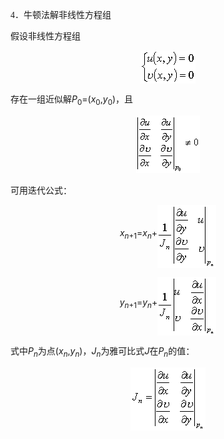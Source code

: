 <div class=Section1>
<p class=1><span lang=EN-US style='font-family:宋体_GB2312'>4</span><span
lang=ZH-CN style='font-family:宋体_GB2312'>．牛顿法解非线性方程组</span></p>
<p class=1><span lang=ZH-CN style='font-family:宋体'>假设非线性方程组</span></p>
<p class=1 align=center style='text-align:center'><sub><span lang=EN-US><img
width=88 height=53 src="res/17e9d95da129bdd93c34fb6cc6aaaa52_5408_files/image002.gif"
u1:shapes="_x0000_i1025" align=absmiddle></span></sub></p>
<p class=1><span lang=ZH-CN style='font-family:宋体'>存在一组近似解</span><i><span
lang=EN-US>P</span></i><sub><span lang=EN-US>0</span></sub><span lang=EN-US>=(<i>x</i><sub>0</sub>,<i>y</i><sub>0</sub>)</span><span
lang=ZH-CN style='font-family:宋体'>，且</span></p>
<p class=1 align=center style='text-align:center'><sub><span lang=EN-US><img
width=102 height=92 src="res/17e9d95da129bdd93c34fb6cc6aaaa52_5408_files/image004.gif"
u1:shapes="_x0000_i1026"></span></sub></p>
<p class=1><span lang=ZH-CN style='font-family:宋体'>可用迭代公式：</span></p>
<p class=1 align=center style='text-align:center'><i><span lang=EN-US>x<sub>n</sub></span></i><sub><span
lang=EN-US>+1</span></sub><span lang=EN-US>=<i>x<sub>n</sub></i>+<sub><img
width=94 height=101 src="res/17e9d95da129bdd93c34fb6cc6aaaa52_5408_files/image006.gif"
u1:shapes="_x0000_i1033" align=absmiddle></sub></span></p>
<p class=1 align=center style='text-align:center'><i><span lang=EN-US>y<sub>n</sub></span></i><sub><span
lang=EN-US>+1</span></sub><span lang=EN-US>=<i>y<sub>n</sub></i>+<sub><img
width=94 height=94 src="res/17e9d95da129bdd93c34fb6cc6aaaa52_5408_files/image008.gif"
u1:shapes="_x0000_i1034" align=absmiddle></sub></span></p>
<p class=1><span lang=ZH-CN style='font-family:宋体'>式中</span><i><span
lang=EN-US>P<sub>n</sub></span></i><span lang=ZH-CN style='font-family:宋体'>为点</span><span
lang=EN-US>(<i>x<sub>n</sub></i>,<i>y<sub>n</sub></i>)</span><span lang=ZH-CN
style='font-family:宋体'>，</span><i><span lang=EN-US>J<sub>n</sub></span></i><span
lang=ZH-CN style='font-family:宋体'>为雅可比式</span><i><span lang=EN-US>J</span></i><span
lang=ZH-CN style='font-family:宋体'>在</span><i><span lang=EN-US>P<sub>n</sub></span></i><span
lang=ZH-CN style='font-family:宋体'>的值：</span></p>
<p class=1 align=center style='text-align:center'><sub><span lang=EN-US><img
width=120 height=101 src="res/17e9d95da129bdd93c34fb6cc6aaaa52_5408_files/image010.gif"
u1:shapes="_x0000_i1035"></span></sub></p>
</div>